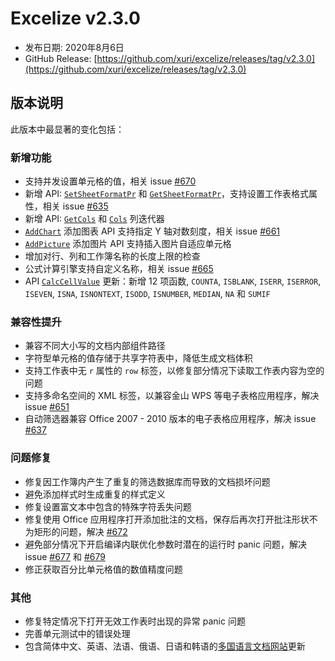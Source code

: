 # Excelize v2.3.0

* 发布日期: 2020年8月6日
* GitHub Release: [https://github.com/xuri/excelize/releases/tag/v2.3.0](https://github.com/xuri/excelize/releases/tag/v2.3.0)

## 版本说明

此版本中最显著的变化包括：

### 新增功能

* 支持并发设置单元格的值，相关 issue [#670](https://github.com/xuri/excelize/issues/670)
* 新增 API: [`SetSheetFormatPr`](https://pkg.go.dev/github.com/xuri/excelize/v2@v2.3.0#File.SetSheetFormatPr) 和 [`GetSheetFormatPr`](https://pkg.go.dev/github.com/xuri/excelize/v2@v2.3.0#File.GetSheetFormatPr)，支持设置工作表格式属性，相关 issue [#635](https://github.com/xuri/excelize/issues/635)
* 新增 API: [`GetCols`](https://pkg.go.dev/github.com/xuri/excelize/v2@v2.3.0#File.GetCols) 和 [`Cols`](https://pkg.go.dev/github.com/xuri/excelize/v2@v2.3.0#Cols) 列迭代器
* [`AddChart`](https://pkg.go.dev/github.com/xuri/excelize/v2@v2.3.0#File.AddChart) 添加图表 API 支持指定 Y 轴对数刻度，相关 issue [#661](https://github.com/xuri/excelize/issues/661)
* [`AddPicture`](https://pkg.go.dev/github.com/xuri/excelize/v2@v2.3.0#File.AddPicture) 添加图片 API 支持插入图片自适应单元格
* 增加对行、列和工作簿名称的长度上限的检查
* 公式计算引擎支持自定义名称，相关 issue [#665](https://github.com/xuri/excelize/issues/665)
* API [`CalcCellValue`](https://pkg.go.dev/github.com/xuri/excelize/v2@v2.3.0#File.CalcCellValue) 更新：新增 12 项函数, `COUNTA`, `ISBLANK`, `ISERR`, `ISERROR`, `ISEVEN`, `ISNA`, `ISNONTEXT`, `ISODD`, `ISNUMBER`, `MEDIAN`, `NA` 和 `SUMIF`

### 兼容性提升

* 兼容不同大小写的文档内部组件路径
* 字符型单元格的值存储于共享字符表中，降低生成文档体积
* 支持工作表中无 `r` 属性的 `row` 标签，以修复部分情况下读取工作表内容为空的问题
* 支持多命名空间的 XML 标签，以兼容金山 WPS 等电子表格应用程序，解决 issue [#651](https://github.com/xuri/excelize/issues/651)
* 自动筛选器兼容 Office 2007 - 2010 版本的电子表格应用程序，解决 issue [#637](https://github.com/xuri/excelize/issues/637)

### 问题修复

* 修复因工作簿内产生了重复的筛选数据库而导致的文档损坏问题
* 避免添加样式时生成重复的样式定义
* 修复设置富文本中包含的特殊字符丢失问题
* 修复使用 Office 应用程序打开添加批注的文档，保存后再次打开批注形状不为矩形的问题，解决 [#672](https://github.com/xuri/excelize/issues/672)
* 避免部分情况下开启编译内联优化参数时潜在的运行时 panic 问题，解决 issue [#677](https://github.com/xuri/excelize/issues/677) 和 [#679](https://github.com/xuri/excelize/issues/679)
* 修正获取百分比单元格值的数值精度问题

### 其他

* 修复特定情况下打开无效工作表时出现的异常 panic 问题
* 完善单元测试中的错误处理
* 包含简体中文、英语、法语、俄语、日语和韩语的[多国语言文档网站](https://xuri.me/excelize)更新
